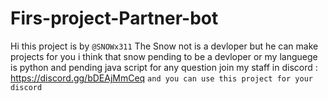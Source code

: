 # Firs-project-Partner-bot
Hi this project is by `@SNOWx311`
The Snow not is a devloper but he can make projects for you
i think that snow pending to be a devloper
or my languege is python and pending java script
for any question join my staff in discord : https://discord.gg/bDEAjMmCeq
`and you can use this project for your discord`
